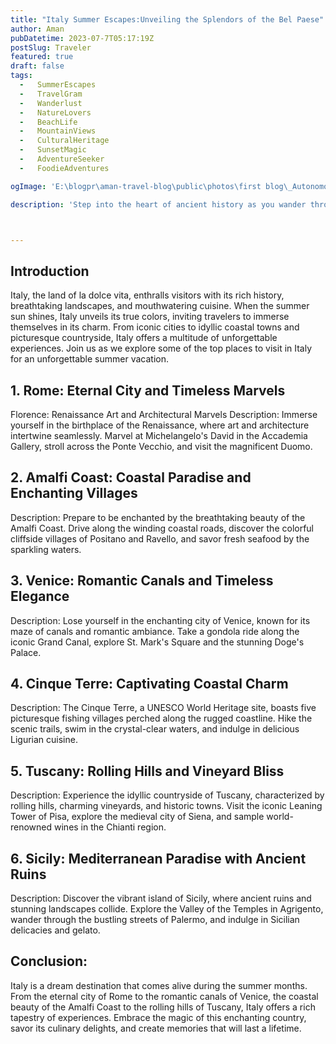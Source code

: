```yaml
---
title: "Italy Summer Escapes:Unveiling the Splendors of the Bel Paese"
author: Aman
pubDatetime: 2023-07-7T05:17:19Z
postSlug: Traveler 
featured: true
draft: false
tags:
  -   SummerEscapes
  -   TravelGram
  -   Wanderlust
  -   NatureLovers
  -   BeachLife
  -   MountainViews
  -   CulturalHeritage
  -   SunsetMagic
  -   AdventureSeeker
  -   FoodieAdventures

ogImage: 'E:\blogpr\aman-travel-blog\public\photos\first blog\_Autonomous Wea 0.png'

description: 'Step into the heart of ancient history as you wander through Romes grandeur. Explore iconic landmarks like the Colosseum and Roman Forum, be captivated by the artistic treasures in the Vatican City, and toss a coin into the Trevi Fountain for a wish.'



---
```

## Introduction


Italy, the land of la dolce vita, enthralls visitors with its rich history, breathtaking landscapes, and mouthwatering cuisine. When the summer sun shines, Italy unveils its true colors, inviting travelers to immerse themselves in its charm. From iconic cities to idyllic coastal towns and picturesque countryside, Italy offers a multitude of unforgettable experiences. Join us as we explore some of the top places to visit in Italy for an unforgettable summer vacation.

## 1. Rome: Eternal City and Timeless Marvels

Florence: Renaissance Art and Architectural Marvels
Description: Immerse yourself in the birthplace of the Renaissance, where art and architecture intertwine seamlessly. Marvel at Michelangelo's David in the Accademia Gallery, stroll across the Ponte Vecchio, and visit the magnificent Duomo.

## 2. Amalfi Coast: Coastal Paradise and Enchanting Villages

Description: Prepare to be enchanted by the breathtaking beauty of the Amalfi Coast. Drive along the winding coastal roads, discover the colorful cliffside villages of Positano and Ravello, and savor fresh seafood by the sparkling waters.

## 3. Venice: Romantic Canals and Timeless Elegance

Description: Lose yourself in the enchanting city of Venice, known for its maze of canals and romantic ambiance. Take a gondola ride along the iconic Grand Canal, explore St. Mark's Square and the stunning Doge's Palace.

## 4. Cinque Terre: Captivating Coastal Charm

Description: The Cinque Terre, a UNESCO World Heritage site, boasts five picturesque fishing villages perched along the rugged coastline. Hike the scenic trails, swim in the crystal-clear waters, and indulge in delicious Ligurian cuisine.

## 5. Tuscany: Rolling Hills and Vineyard Bliss

Description: Experience the idyllic countryside of Tuscany, characterized by rolling hills, charming vineyards, and historic towns. Visit the iconic Leaning Tower of Pisa, explore the medieval city of Siena, and sample world-renowned wines in the Chianti region.

## 6. Sicily: Mediterranean Paradise with Ancient Ruins

Description: Discover the vibrant island of Sicily, where ancient ruins and stunning landscapes collide. Explore the Valley of the Temples in Agrigento, wander through the bustling streets of Palermo, and indulge in Sicilian delicacies and gelato.

## Conclusion:
Italy is a dream destination that comes alive during the summer months. From the eternal city of Rome to the romantic canals of Venice, the coastal beauty of the Amalfi Coast to the rolling hills of Tuscany, Italy offers a rich tapestry of experiences. Embrace the magic of this enchanting country, savor its culinary delights, and create memories that will last a lifetime.

